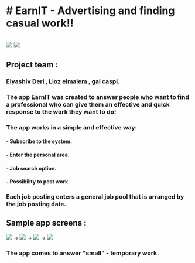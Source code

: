 # # EarnIT - Advertising and finding casual work!!

## ![](https://github.com/Elmalem/EarnIT/blob/master/IoT.jpg) ![](https://github.com/Elmalem/EarnIT/blob/master/eranit.gif)

## Project team :

### Elyashiv Deri , Lioz elmalem , gal caspi.

### The app EarnIT was created to answer people who want to find a professional who can give them an effective and quick response to the work they want to do! 

### The app works in a simple and effective way:
#### - Subscribe to the system.
#### - Enter the personal area.
#### - Job search option.
#### - Possibility to post work.

### Each job posting enters a general job pool that is arranged by the job posting date.

## Sample app screens :

![](https://github.com/Elmalem/EarnIT/blob/master/Login.png) -> ![](https://github.com/Elmalem/EarnIT/blob/master/Register.png) -> ![](https://github.com/Elmalem/EarnIT/blob/master/Post.png) -> ![](https://github.com/Elmalem/EarnIT/blob/master/PostJob_1.png) 

### The app comes to answer "small" - temporary work.





